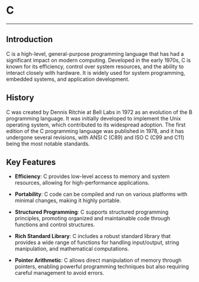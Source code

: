 # C
---
## Introduction
C is a high-level, general-purpose programming language that has had a significant impact on modern computing. Developed in the early 1970s, C is known for its efficiency, control over system resources, and the ability to interact closely with hardware. It is widely used for system programming, embedded systems, and application development.

## History
C was created by Dennis Ritchie at Bell Labs in 1972 as an evolution of the B programming language. It was initially developed to implement the Unix operating system, which contributed to its widespread adoption. The first edition of the C programming language was published in 1978, and it has undergone several revisions, with ANSI C (C89) and ISO C (C99 and C11) being the most notable standards.

## Key Features

- **Efficiency**: C provides low-level access to memory and system resources, allowing for high-performance applications.

- **Portability**: C code can be compiled and run on various platforms with minimal changes, making it highly portable.

- **Structured Programming**: C supports structured programming principles, promoting organized and maintainable code through functions and control structures.

- **Rich Standard Library**: C includes a robust standard library that provides a wide range of functions for handling input/output, string manipulation, and mathematical computations.

- **Pointer Arithmetic**: C allows direct manipulation of memory through pointers, enabling powerful programming techniques but also requiring careful management to avoid errors.
